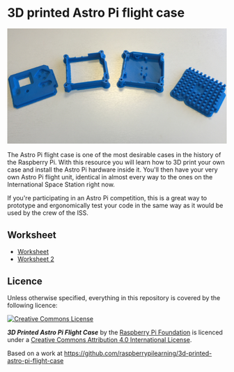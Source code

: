 # 3D printed Astro Pi flight case

![](cover.png)

The Astro Pi flight case is one of the most desirable cases in the history of the Raspberry Pi. With this resource you will learn how to 3D print your own case and install the Astro Pi hardware inside it. You'll then have your very own Astro Pi flight unit, identical in almost every way to the ones on the International Space Station right now.

If you're participating in an Astro Pi competition, this is a great way to prototype and ergonomically test your code in the same way as it would be used by the crew of the ISS.

## Worksheet

- [Worksheet](worksheet.md)
- [Worksheet 2](worksheet2.md)

## Licence

Unless otherwise specified, everything in this repository is covered by the following licence:

[![Creative Commons License](http://i.creativecommons.org/l/by-sa/4.0/88x31.png)](http://creativecommons.org/licenses/by-sa/4.0/)

***3D Printed Astro Pi Flight Case*** by the [Raspberry Pi Foundation](http://www.raspberrypi.org) is licenced under a [Creative Commons Attribution 4.0 International License](http://creativecommons.org/licenses/by-sa/4.0/).

Based on a work at https://github.com/raspberrypilearning/3d-printed-astro-pi-flight-case




